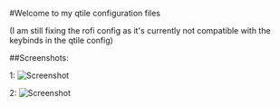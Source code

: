 #Welcome to my qtile configuration files 

(I am still fixing the rofi config as it's currently not compatible with the keybinds in the qtile config)

##Screenshots:

1:
![Screenshot](https://github.com/Aiclys/qtile-dotfiles/blob/main/bluenvim.png)

2:
![Screenshot](https://github.com/Aiclys/qtile-dotfiles/blob/main/2023-12-02_23-37.png)
